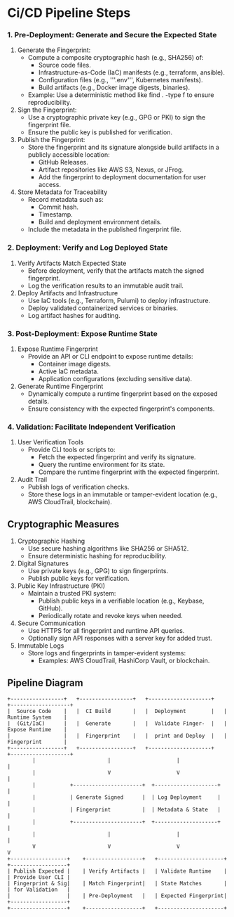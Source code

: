# Ci/CD Pipeline Steps 


### 1. Pre-Deployment: Generate and Secure the Expected State

1. Generate the Fingerprint:
    * Compute a composite cryptographic hash (e.g., SHA256) of:
        * Source code files.
        * Infrastructure-as-Code (IaC) manifests (e.g., terraform, ansible).
        * Configuration files (e.g., '''.env''', Kubernetes manifests).
        * Build artifacts (e.g., Docker image digests, binaries).
    * Example: Use a deterministic method like find . -type f to ensure reproducibility.
2. Sign the Fingerprint:
    * Use a cryptographic private key (e.g., GPG or PKI) to sign the fingerprint file.
    * Ensure the public key is published for verification.
3. Publish the Fingerprint:
    * Store the fingerprint and its signature alongside build artifacts in a publicly accessible location:
        * GitHub Releases.
        * Artifact repositories like AWS S3, Nexus, or JFrog.
        * Add the fingerprint to deployment documentation for user access.
4. Store Metadata for Traceability
    * Record metadata such as:
        * Commit hash.
        * Timestamp.
        * Build and deployment environment details.
    * Include the metadata in the published fingerprint file.


### 2. Deployment: Verify and Log Deployed State

1. Verify Artifacts Match Expected State
   * Before deployment, verify that the artifacts match the signed fingerprint.
   * Log the verification results to an immutable audit trail.
2. Deploy Artifacts and Infrastructure
   * Use IaC tools (e.g., Terraform, Pulumi) to deploy infrastructure.
   * Deploy validated containerized services or binaries.
   * Log artifact hashes for auditing.


### 3. Post-Deployment: Expose Runtime State

1. Expose Runtime Fingerprint
   * Provide an API or CLI endpoint to expose runtime details:
     * Container image digests.
     * Active IaC metadata.
     * Application configurations (excluding sensitive data).
2. Generate Runtime Fingerprint
   * Dynamically compute a runtime fingerprint based on the exposed details.
   * Ensure consistency with the expected fingerprint's components.


### 4. Validation: Facilitate Independent Verification

1. User Verification Tools
   * Provide CLI tools or scripts to:
     * Fetch the expected fingerprint and verify its signature.
     * Query the runtime environment for its state.
     * Compare the runtime fingerprint with the expected fingerprint.
2. Audit Trail
   * Publish logs of verification checks.
   * Store these logs in an immutable or tamper-evident location (e.g., AWS CloudTrail, blockchain).


## Cryptographic Measures

1. Cryptographic Hashing
   * Use secure hashing algorithms like SHA256 or SHA512.
   * Ensure deterministic hashing for reproducibility.
2. Digital Signatures
   * Use private keys (e.g., GPG) to sign fingerprints.
   * Publish public keys for verification.
3. Public Key Infrastructure (PKI)
   * Maintain a trusted PKI system:
     * Publish public keys in a verifiable location (e.g., Keybase, GitHub).
     * Periodically rotate and revoke keys when needed.
4. Secure Communication
   * Use HTTPS for all fingerprint and runtime API queries.
   * Optionally sign API responses with a server key for added trust.
5. Immutable Logs
   * Store logs and fingerprints in tamper-evident systems:
     * Examples: AWS CloudTrail, HashiCorp Vault, or blockchain.

## Pipeline Diagram

```text
+-----------------+   +-----------------+   +--------------------+   +-------------------+
|  Source Code    |   |  CI Build       |   |  Deployment        |   | Runtime System    |
|  (Git/IaC)      |   |  Generate       |   |  Validate Finger-  |   | Expose Runtime    |
|                 |   |  Fingerprint    |   |  print and Deploy  |   | Fingerprint       |
+-----------------+   +-----------------+   +--------------------+   +-------------------+
        |                       |                     |                        |
        |                       V                     V                        |
        |           +----------------------+  +--------------------+           |
        |           | Generate Signed      |  | Log Deployment     |           |
        |           | Fingerprint          |  | Metadata & State   |           |
        |           +----------------------+  +--------------------+           |
        |                       |                     |                        |
        V                       V                     V                        V
+------------------+    +------------------+   +---------------------+  +------------------+
| Publish Expected |    | Verify Artifacts |   | Validate Runtime    |  | Provide User CLI |
| Fingerprint & Sig|    | Match Fingerprint|   | State Matches       |  | for Validation   |
|                  |    | Pre-Deployment   |   | Expected Fingerprint|  +------------------+
+------------------+    +------------------+   +---------------------+
```
